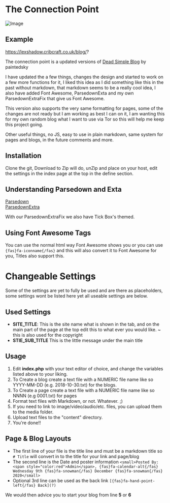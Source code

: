 # The Connection Point
![Image](https://i.imgur.com/Dxlry4v.png)

## Example
https://lexshadow.cribcraft.co.uk/blog/?


The connection point is a updated versions of [Dead Simple Blog](https://github.com/paintedsky/dead-simple-blog) by paintedsky

I have updated the a few things, changes the design and started to work on a few more functions for it, I liked this idea as I did something like
this in the past without markdown, that markdown seems to be a really cool idea, I also have added Font Awesome, ParsedownExta and my own ParsedownExtraFix
that give us Font Awesome.

This version also supports the very same formatting for pages, some of the changes are not ready but I am working as best I can on it, I am wanting this for my own
random blog what I want to use via Tor so this will help me keep this project going.

Other useful things, no JS, easy to use in plain markdown, same system for pages and blogs, in the future comments and more.


## Installation

Clone the git, Download to Zip will do, unZip and place on your host, edit the settings in the index page at the top
in the define section.

## Understanding Parsedown and Exta
[Parsedown](https://parsedown.org/demo)  
[ParsedownExtra](https://parsedown.org/extra/)  

With our ParsedownExtraFix we also have Tick Box's themed.


## Using Font Awesome Tags
You can use the normal html way Font Awesome shows you or you can use `{fas}fa-iconname{/fas}` and this will also convert
it to Font Awesome for you, Titles also support this.

# Changeable Settings
Some of the settings are yet to fully be used and are there as placeholders, some settings wont be listed here yet
all useable settings are below.
## Used Settings
* **SITE_TITLE**: This is the site name what is shown in the tab, and on the main part of the page at the top
edit this to what ever you would like. ~ this is also used for the copyright
* **STIE_SUB_TITLE** This is the little message under the main title

## Usage

1. Edit **index.php** with your text editor of choice, and change the variables listed above to your liking.
2. To Create a blog create a text file with a NUMERIC file name like so YYYY-MM-DD (e.g. 2018-10-30.txt) for the blogs.
3. To Create a page create a text file with a NUMERIC file name like so NNNN (e.g 0001.txt) for pages
4. Format text files with Markdown, or not. Whatever. ;)
5. If you need to link to image/video/audio/etc. files, you can upload them to the media folder.
6. Upload text files to the "content" directory.
7. You're done!!



## Page & Blog Layouts
* The first line of your file is the title line and must be a markdown title so `# Title` will convert in to the title for your link and page/blog
* The second line is the Date and poster information `<small>Posted By: <span style="color:red">Admin</span>, {fas}fa-calendar-alt{/fas} Wednesday 9th {fas}fa-snowman{/fas} December {fas}fa-snowman{/fas} 2020</small>  `
* Optional 3rd line can be used as the back link `[{fas}fa-hand-point-left{/fas} Back](?)`

We would then advice you to start your blog from line **5** or **6**
